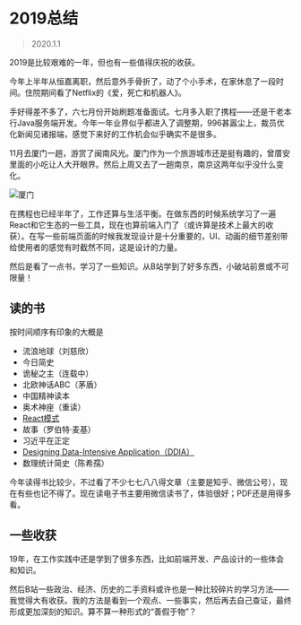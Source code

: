 # 2019总结

> 2020.1.1

2019是比较艰难的一年，但也有一些值得庆祝的收获。

今年上半年从恒嘉离职，然后意外手骨折了，动了个小手术，在家休息了一段时间。住院期间看了Netflix的《爱，死亡和机器人》。

手好得差不多了，六七月份开始刷题准备面试。七月多入职了携程——还是干老本行Java服务端开发。今年一年业界似乎都进入了调整期，996甚嚣尘上，裁员优化新闻见诸报端，感觉下来好的工作机会似乎确实不是很多。

11月去厦门一趟，游赏了闽南风光。厦门作为一个旅游城市还是挺有趣的，曾厝安里面的小吃让人大开眼界。然后上周又去了一趟南京，南京这两年似乎没什么变化。

![厦门](https://wx3.sinaimg.cn/large/e7c6b476gy1g9g7on9s9oj23k01ogqv5.jpg)

在携程也已经半年了，工作还算与生活平衡。在做东西的时候系统学习了一遍React和它生态的一些工具，现在也算前端入门了（或许算是技术上最大的收获）。在写一些前端页面的时候我发现设计是十分重要的，UI、动画的细节差别带给使用者的感觉有时截然不同，这是设计的力量。

然后是看了一点书，学习了一些知识。从B站学到了好多东西，小破站前景或不可限量！

## 读的书

按时间顺序有印象的大概是

- 流浪地球（刘慈欣）
- 今日简史
- 诡秘之主（连载中）
- 北欧神话ABC（茅盾）
- 中国精神读本
- 奥术神座（重读）
- [React模式](https://github.com/SangKa/react-in-patterns-cn)
- 故事（罗伯特·麦基）
- 习近平在正定
- [Designing Data-Intensive Application（DDIA）](https://github.com/Vonng/ddia)
- 数理统计简史（陈希孺）

今年读得书比较少，不过看了不少七七八八得文章（主要是知乎、微信公号），现在有些也记不得了。现在读电子书主要用微信读书了，体验很好；PDF还是用得多看。

## 一些收获

19年，在工作实践中还是学到了很多东西，比如前端开发、产品设计的一些体会和知识。

然后B站一些政治、经济、历史的二手资料或许也是一种比较碎片的学习方法——我觉得大有收获。我的方法是看到一个观点、一些事实，然后再去自己查证，最终形成更加深刻的知识。算不算一种形式的“善假于物”？
